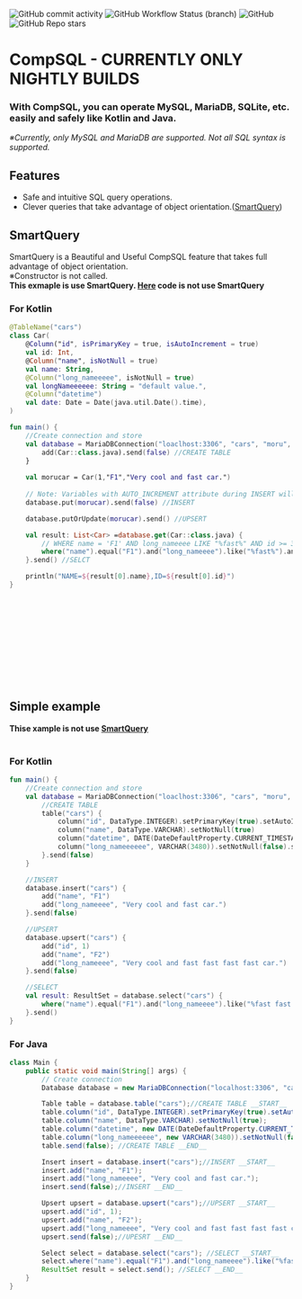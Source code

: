 ![GitHub commit activity](https://img.shields.io/github/commit-activity/m/moru348/CompSQL)
![GitHub Workflow Status (branch)](https://img.shields.io/github/workflow/status/moru348/CompSQL/Publish%20package/main)
![GitHub](https://img.shields.io/github/license/moru348/CompSQL)
![GitHub Repo stars](https://img.shields.io/github/stars/moru348/CompSQL?style=social)
# CompSQL - CURRENTLY ONLY NIGHTLY BUILDS
### With CompSQL, you can operate MySQL, MariaDB, SQLite, etc. easily and safely like Kotlin and Java.<br>
_※Currently, only MySQL and MariaDB are supported. Not all SQL syntax is supported._<br>
## Features<br>
+ Safe and intuitive SQL query operations.<br>
+ Clever queries that take advantage of object orientation.([SmartQuery](#SmartQuery "SmartQuery"))<br>

## SmartQuery
SmartQuery is a Beautiful and Useful CompSQL feature that takes full advantage of object orientation.<br>
※Constructor is not called.<br>
**This exmaple is use SmartQuery. [Here](#simple-example "Example") code is not use SmartQuery**<br>
### For Kotlin<br>
```kotlin
@TableName("cars")
class Car(
    @Column("id", isPrimaryKey = true, isAutoIncrement = true)
    val id: Int,
    @Column("name", isNotNull = true)
    val name: String,
    @Column("long_nameeeee", isNotNull = true)
    val longNameeeeee: String = "default value.",
    @Column("datetime")
    val date: Date = Date(java.util.Date().time),
)

fun main() {
    //Create connection and store
    val database = MariaDBConnection("loaclhost:3306", "cars", "moru", "password") {
        add(Car::class.java).send(false) //CREATE TABLE
    }
   
    val morucar = Car(1,"F1","Very cool and fast car.")
    
    // Note: Variables with AUTO_INCREMENT attribute during INSERT will be ignored. (In this case, id isAutoIncrement = true)
    database.put(morucar).send(false) //INSERT

    database.putOrUpdate(morucar).send() //UPSERT

    val result: List<Car> =database.get(Car::class.java) {
        // WHERE name = 'F1' AND long_nameeee LIKE "%fast%" AND id >= 3
        where("name").equal("F1").and("long_nameeee").like("%fast%").and("id").greaterOrEquals(3)
    }.send() //SELCT

    println("NAME=${result[0].name},ID=${result[0].id}")
}
```
<br>
<br>
<br>
<br>
<br>
<br>
<br>
<br>
<br>

## Simple example
**Thise xample is not use [SmartQuery](#SmartQuery "SmartQuery")**<br><br>
### For Kotlin<br>
```kotlin
fun main() {
    //Create connection and store
    val database = MariaDBConnection("loaclhost:3306", "cars", "moru", "password") {
        //CREATE TABLE
        table("cars") {
            column("id", DataType.INTEGER).setPrimaryKey(true).setAutoIncrement(true)
            column("name", DataType.VARCHAR).setNotNull(true)
            column("datetime", DATE(DateDefaultProperty.CURRENT_TIMESTAMP)).setNotNull(true)
            column("long_nameeeeee", VARCHAR(3480)).setNotNull(false).setDefaultValue("moru")
        }.send(false)
    }

    //INSERT
    database.insert("cars") {
        add("name", "F1")
        add("long_nameeee", "Very cool and fast car.")
    }.send(false)

    //UPSERT
    database.upsert("cars") {
        add("id", 1)
        add("name", "F2")
        add("long_nameeee", "Very cool and fast fast fast fast car.")
    }.send(false)

    //SELECT
    val result: ResultSet = database.select("cars") {
        where("name").equal("F1").and("long_nameeee").like("%fast fast fast%").and("id").greaterOrEquals(3)
    }.send()
}
```
### For Java<br>
```java
class Main {
    public static void main(String[] args) {
        // Create connection
        Database database = new MariaDBConnection("localhost:3306", "cars", "moru", "password", null);

        Table table = database.table("cars");//CREATE TABLE __START__
        table.column("id", DataType.INTEGER).setPrimaryKey(true).setAutoIncrement(true);
        table.column("name", DataType.VARCHAR).setNotNull(true);
        table.column("datetime", new DATE(DateDefaultProperty.CURRENT_TIMESTAMP)).setNotNull(true);
        table.column("long_nameeeeee", new VARCHAR(3480)).setNotNull(false).setDefaultValue("moru");
        table.send(false); //CREATE TABLE __END__

        Insert insert = database.insert("cars");//INSERT __START__
        insert.add("name", "F1");
        insert.add("long_nameeee", "Very cool and fast car.");
        insert.send(false);//INSERT __END__

        Upsert upsert = database.upsert("cars");//UPSERT __START__
        upsert.add("id", 1);
        upsert.add("name", "F2");
        upsert.add("long_nameeee", "Very cool and fast fast fast fast car.");
        upsert.send(false);//UPESRT __END__

        Select select = database.select("cars"); //SELECT __START__
        select.where("name").equal("F1").and("long_nameeee").like("%fast fast fast%").and("id").greaterOrEquals(3);
        ResultSet result = select.send(); //SELECT __END__
    }
}
```
